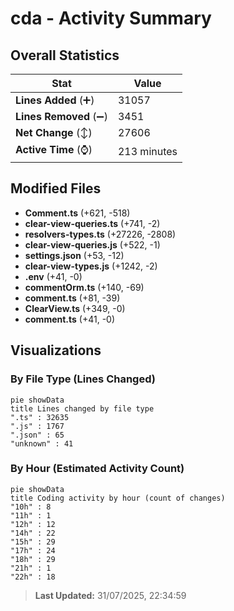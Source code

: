 # cda - Activity Summary 

## Overall Statistics

| Stat                   | Value                                                             |
| ---------------------- | ----------------------------------------------------------------- |
| **Lines Added** (➕)   | 31057                                          |
| **Lines Removed** (➖) | 3451                                        |
| **Net Change** (↕)    | 27606                |
| **Active Time** (⌚)   | 213 minutes |


## Modified Files
- **Comment.ts** (+621, -518)
- **clear-view-queries.ts** (+741, -2)
- **resolvers-types.ts** (+27226, -2808)
- **clear-view-queries.js** (+522, -1)
- **settings.json** (+53, -12)
- **clear-view-types.js** (+1242, -2)
- **.env** (+41, -0)
- **commentOrm.ts** (+140, -69)
- **comment.ts** (+81, -39)
- **ClearView.ts** (+349, -0)
- **comment.ts** (+41, -0)

## Visualizations

### By File Type (Lines Changed)

```mermaid
pie showData
title Lines changed by file type
".ts" : 32635
".js" : 1767
".json" : 65
"unknown" : 41
```

### By Hour (Estimated Activity Count)

```mermaid
pie showData
title Coding activity by hour (count of changes)
"10h" : 8
"11h" : 1
"12h" : 12
"14h" : 22
"15h" : 29
"17h" : 24
"18h" : 29
"21h" : 1
"22h" : 18
```


> **Last Updated:** 31/07/2025, 22:34:59